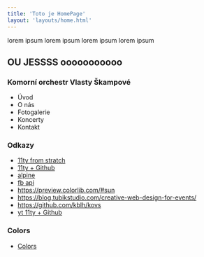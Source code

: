 ```yaml
---
title: 'Toto je HomePage'
layout: 'layouts/home.html'
---
```


lorem ipsum lorem ipsum lorem ipsum lorem ipsum

## OU JESSSS ooooooooooo

### Komorní orchestr Vlasty Škampové

- Úvod
- O nás
- Fotogalerie
- Koncerty
- Kontakt

### Odkazy

- [11ty from stratch](https://learneleventyfromscratch.com/lesson/5.html#our-current-state)
- [11ty + Github](https://dev.to/ndesmic/making-a-personal-site-from-start-to-publish-with-eleventy-and-github-2ld4)
- [alpine](https://css-tricks.com/eleventy-starter-with-tailwind-css-alpine-js/)
- [fb api](https://developers.facebook.com/docs/graph-api/reference/event/)
- https://preview.colorlib.com/#sun
- https://blog.tubikstudio.com/creative-web-design-for-events/
- https://github.com/kblh/kovs
- [yt 11ty + Github](https://www.youtube.com/watch?v=x4rRO12swrw&t=391s)

### Colors
- [Colors](https://coolors.co/2b2b2b-f25b5b-367ba6-ffc103-fdfdfd)
